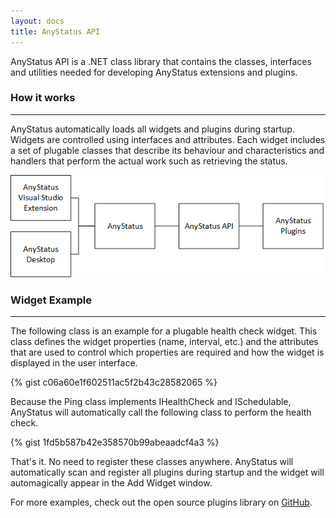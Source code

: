 ```yaml
---
layout: docs
title: AnyStatus API
---
```


AnyStatus API is a .NET class library that contains the classes, interfaces and utilities needed for developing AnyStatus extensions and plugins.

### How it works
---------------

AnyStatus automatically loads all widgets and plugins during startup.
Widgets are controlled using interfaces and attributes.
Each widget includes a set of plugable classes that describe its behaviour and characteristics
and handlers that perform the actual work such as retrieving the status.

![AnyStatus Components](/assets/images/AnyStatusComponents.png)

<p></p>

### Widget Example
-------------------

The following class is an example for a plugable health check widget.
This class defines the widget properties (name, interval, etc.) and the attributes that are used to control which properties are required
and how the widget is displayed in the user interface.

{% gist c06a60e1f602511ac5f2b43c28582065 %}

Because the Ping class implements IHealthCheck and ISchedulable, AnyStatus will automatically call the following class to perform the health check.

{% gist 1fd5b587b42e358570b99abeaadcf4a3 %}

That's it. No need to register these classes anywhere. AnyStatus will automatically scan and register all plugins during startup and 
the widget will automagically appear in the Add Widget window.

For more examples, check out the open source plugins library on [GitHub](https://github.com/AnyStatus/Plugins).
